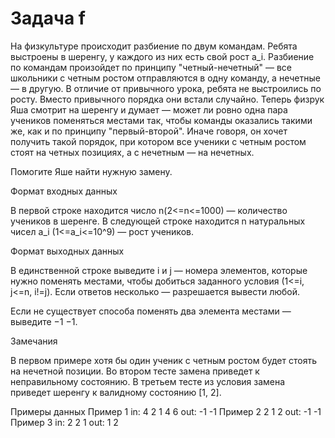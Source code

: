 <!-- RUSSIAN -->
# Задача f

На физкультуре происходит разбиение по двум командам. Ребята выстроены в шеренгу, у каждого из них есть свой рост a_i.
Разбиение по командам произойдет по принципу "четный-нечетный" — все школьники с четным ростом отправляются в одну команду, а нечетные — в другую.
В отличие от привычного урока, ребята не выстроились по росту. Вместо привычного порядка они встали случайно. Теперь физрук Яша смотрит на шеренгу и думает — может ли ровно одна пара учеников поменяться местами так, чтобы команды оказались такими же, как и по принципу "первый-второй". Иначе говоря, он хочет получить такой порядок, при котором все ученики с четным ростом стоят на четных позициях, а с нечетным — на нечетных.

Помогите Яше найти нужную замену.

Формат входных данных

В первой строке находится число n(2<=n<=1000) — количество учеников в шеренге.
В следующей строке находится n натуральных чисел a_i (1<=a_i<=10^9) — рост учеников.

Формат выходных данных

В единственной строке выведите i и j — номера элементов, которые нужно поменять местами, чтобы добиться заданного условия (1<=i, j<=n, i!=j). Если ответов несколько — разрешается вывести любой.

Если не существует способа поменять два элемента местами — выведите −1 −1.

Замечания

В первом примере хотя бы один ученик с четным ростом будет стоять на нечетной позиции.
Во втором тесте замена приведет к неправильному состоянию.
В третьем тесте из условия замена приведет шеренгу к валидному состоянию [1, 2].

Примеры данных
Пример 1
in:
4
2 1 4 6
out:
-1 -1
Пример 2
2
1 2
out:
-1 -1
Пример 3
in:
2
2 1
out:
1 2
